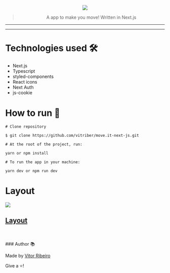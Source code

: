 <p align="center">
<img src="./.github/logo.svg" />
</p>

<div align="center">

> A app to make you move! Written in Next.js

</div>

---

<div align="left">


</div>

---

# Technologies used 🛠

- Next.js
- Typescript
- styled-components
- React icons
- Next Auth
- js-cookie


# How to run 🤔

```
# Clone repository

$ git clone https://github.com/vitriber/move.it-next-js.git
```

```
# At the root of the project, run:

yarn or npm install
```

```
# To run the app in your machine:

yarn dev or npm run dev
```

# Layout

<img src="./.github/screenshot.png">


## [Layout](https://www.figma.com/file/KNXg7ZZO8VY59RZwZqC0n5/Move.it-2.0-(Copy)?node-id=149721%3A851)

<br />
<br />
### Author 📚

Made by [Vitor Ribeiro](https://github.com/vitriber)

Give a ⭐️!
